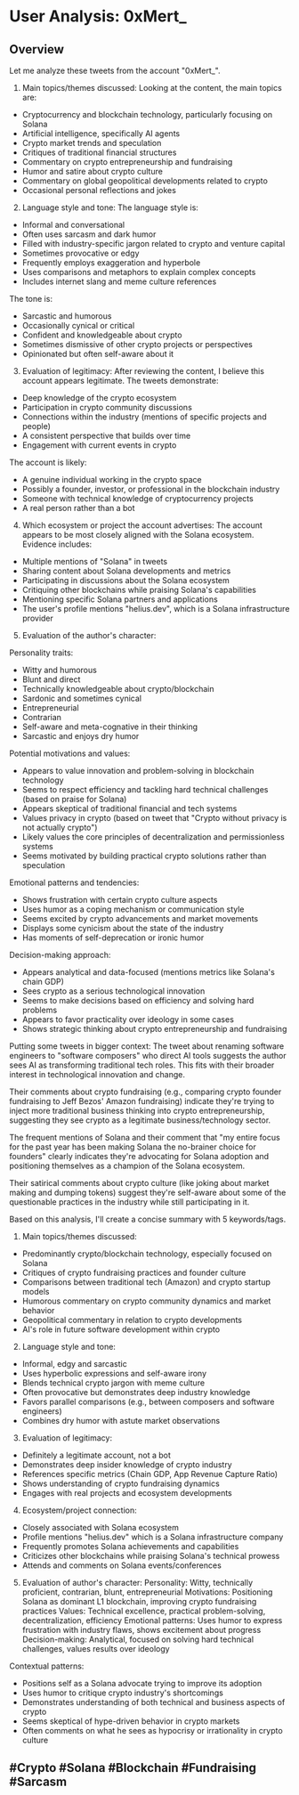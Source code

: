 # User Analysis: 0xMert_

## Overview

<think>
Let me analyze these tweets from the account "0xMert_".

1. Main topics/themes discussed:
Looking at the content, the main topics are:
- Cryptocurrency and blockchain technology, particularly focusing on Solana
- Artificial intelligence, specifically AI agents
- Crypto market trends and speculation
- Critiques of traditional financial structures
- Commentary on crypto entrepreneurship and fundraising
- Humor and satire about crypto culture
- Commentary on global geopolitical developments related to crypto
- Occasional personal reflections and jokes

2. Language style and tone:
The language style is:
- Informal and conversational
- Often uses sarcasm and dark humor
- Filled with industry-specific jargon related to crypto and venture capital
- Sometimes provocative or edgy
- Frequently employs exaggeration and hyperbole
- Uses comparisons and metaphors to explain complex concepts
- Includes internet slang and meme culture references

The tone is:
- Sarcastic and humorous
- Occasionally cynical or critical
- Confident and knowledgeable about crypto
- Sometimes dismissive of other crypto projects or perspectives
- Opinionated but often self-aware about it

3. Evaluation of legitimacy:
After reviewing the content, I believe this account appears legitimate. The tweets demonstrate:
- Deep knowledge of the crypto ecosystem
- Participation in crypto community discussions
- Connections within the industry (mentions of specific projects and people)
- A consistent perspective that builds over time
- Engagement with current events in crypto

The account is likely:
- A genuine individual working in the crypto space
- Possibly a founder, investor, or professional in the blockchain industry
- Someone with technical knowledge of cryptocurrency projects
- A real person rather than a bot

4. Which ecosystem or project the account advertises:
The account appears to be most closely aligned with the Solana ecosystem. Evidence includes:
- Multiple mentions of "Solana" in tweets
- Sharing content about Solana developments and metrics
- Participating in discussions about the Solana ecosystem
- Critiquing other blockchains while praising Solana's capabilities
- Mentioning specific Solana partners and applications
- The user's profile mentions "helius.dev", which is a Solana infrastructure provider

5. Evaluation of the author's character:

Personality traits:
- Witty and humorous
- Blunt and direct
- Technically knowledgeable about crypto/blockchain
- Sardonic and sometimes cynical
- Entrepreneurial
- Contrarian
- Self-aware and meta-cognative in their thinking
- Sarcastic and enjoys dry humor

Potential motivations and values:
- Appears to value innovation and problem-solving in blockchain technology
- Seems to respect efficiency and tackling hard technical challenges (based on praise for Solana)
- Appears skeptical of traditional financial and tech systems
- Values privacy in crypto (based on tweet that "Crypto without privacy is not actually crypto")
- Likely values the core principles of decentralization and permissionless systems
- Seems motivated by building practical crypto solutions rather than speculation

Emotional patterns and tendencies:
- Shows frustration with certain crypto culture aspects
- Uses humor as a coping mechanism or communication style
- Seems excited by crypto advancements and market movements
- Displays some cynicism about the state of the industry
- Has moments of self-deprecation or ironic humor

Decision-making approach:
- Appears analytical and data-focused (mentions metrics like Solana's chain GDP)
- Sees crypto as a serious technological innovation
- Seems to make decisions based on efficiency and solving hard problems
- Appears to favor practicality over ideology in some cases
- Shows strategic thinking about crypto entrepreneurship and fundraising

Putting some tweets in bigger context:
The tweet about renaming software engineers to "software composers" who direct AI tools suggests the author sees AI as transforming traditional tech roles. This fits with their broader interest in technological innovation and change.

Their comments about crypto fundraising (e.g., comparing crypto founder fundraising to Jeff Bezos' Amazon fundraising) indicate they're trying to inject more traditional business thinking into crypto entrepreneurship, suggesting they see crypto as a legitimate business/technology sector.

The frequent mentions of Solana and their comment that "my entire focus for the past year has been making Solana the no-brainer choice for founders" clearly indicates they're advocating for Solana adoption and positioning themselves as a champion of the Solana ecosystem.

Their satirical comments about crypto culture (like joking about market making and dumping tokens) suggest they're self-aware about some of the questionable practices in the industry while still participating in it.

Based on this analysis, I'll create a concise summary with 5 keywords/tags.
</think>

1. Main topics/themes discussed:
- Predominantly crypto/blockchain technology, especially focused on Solana
- Critiques of crypto fundraising practices and founder culture
- Comparisons between traditional tech (Amazon) and crypto startup models
- Humorous commentary on crypto community dynamics and market behavior
- Geopolitical commentary in relation to crypto developments
- AI's role in future software development within crypto

2. Language style and tone:
- Informal, edgy and sarcastic
- Uses hyperbolic expressions and self-aware irony
- Blends technical crypto jargon with meme culture
- Often provocative but demonstrates deep industry knowledge
- Favors parallel comparisons (e.g., between composers and software engineers)
- Combines dry humor with astute market observations

3. Evaluation of legitimacy:
- Definitely a legitimate account, not a bot
- Demonstrates deep insider knowledge of crypto industry
- References specific metrics (Chain GDP, App Revenue Capture Ratio)
- Shows understanding of crypto fundraising dynamics
- Engages with real projects and ecosystem developments

4. Ecosystem/project connection:
- Closely associated with Solana ecosystem
- Profile mentions "helius.dev" which is a Solana infrastructure company
- Frequently promotes Solana achievements and capabilities
- Criticizes other blockchains while praising Solana's technical prowess
- Attends and comments on Solana events/conferences

5. Evaluation of author's character:
Personality: Witty, technically proficient, contrarian, blunt, entrepreneurial
Motivations: Positioning Solana as dominant L1 blockchain, improving crypto fundraising practices
Values: Technical excellence, practical problem-solving, decentralization, efficiency
Emotional patterns: Uses humor to express frustration with industry flaws, shows excitement about progress
Decision-making: Analytical, focused on solving hard technical challenges, values results over ideology

Contextual patterns:
- Positions self as a Solana advocate trying to improve its adoption
- Uses humor to critique crypto industry's shortcomings
- Demonstrates understanding of both technical and business aspects of crypto
- Seems skeptical of hype-driven behavior in crypto markets
- Often comments on what he sees as hypocrisy or irrationality in crypto culture

#Crypto #Solana #Blockchain #Fundraising #Sarcasm
---
